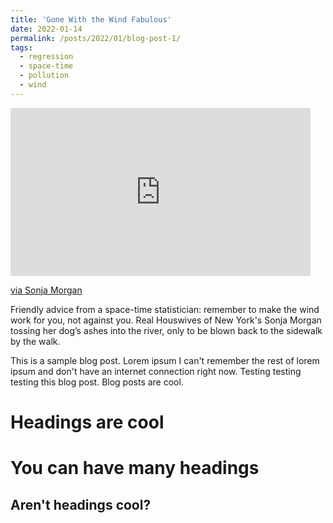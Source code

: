 ```yaml
---
title: 'Gone With the Wind Fabulous'
date: 2022-01-14
permalink: /posts/2022/01/blog-post-1/
tags:
  - regression
  - space-time
  - pollution
  - wind
---
```


<iframe src="https://giphy.com/embed/83vSBkd952sxO" width="480" height="269" frameBorder="0" class="giphy-embed" allowFullScreen></iframe><p><a href="https://giphy.com/gifs/realitytvgifs-rhonj-sonja-morgan-milou-83vSBkd952sxO">via Sonja Morgan</a></p>
Friendly advice from a space-time statistician: remember to make the wind work for you, not against you.
Real Houswives of New York's Sonja Morgan tossing her dog’s ashes into the river, only to be blown back to the sidewalk by the walk.

This is a sample blog post. Lorem ipsum I can't remember the rest of lorem ipsum and don't have an internet connection right now. Testing testing testing this blog post. Blog posts are cool.

Headings are cool
======

You can have many headings
======

Aren't headings cool?
------
